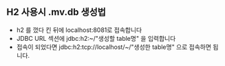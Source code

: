 ## H2 사용시 .mv.db 생성법

* h2 를 껐다 킨 뒤에 localhost:8081로 접속합니다
* JDBC URL 섹션에 jdbc:h2:~/"생성할 table명" 을 입력합니다
* 접속이 되었다면 jdbc:h2:tcp://localhost/~/"생성한 table명" 으로 접속하면 됩니다.